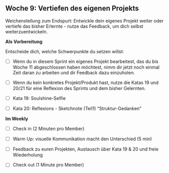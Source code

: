 ## Woche 9:  Vertiefen des eigenen Projekts 

Weichenstellung zum Endspurt: Entwickle dein eigenes Projekt weiter oder vertiefe das bisher Erlernte - nutze das Feedback, um dich selbst weiterzuentwickeln.

**Als Vorbereitung**

Entscheide dich, welche Schwerpunkte du setzen willst: 

- [ ] Wenn du in diesem Sprint ein eigenes Projekt bearbeitest, das du bis Woche 11 abgeschlossen haben möchtest, nimm dir jetzt noch einmal Zeit daran zu arbeiten und dir Feedback dazu einzuholen.

- [ ] Wenn du kein konkretes Projekt/Produkt hast, nutze die Katas 19 und 20/21 für eine Reflexion des Sprints und dem bisher Gelernten.

- [ ] Kata 19: Soulshine-Selfie

- [ ] Kata 20: Reflexions - Sketchnote (Teil1) “Struktur-Gedanken” 

**Im Weekly**

- [ ] Check in (2 Minuten pro Member)

- [ ] Warm Up: visuelle Kommunikation macht den Unterschied (5 min)

- [ ] Feedback zu euren Projekten, Austausch über Kata 19 & 20 und freie Wiederholung

- [ ] Check out (1 Minute pro Member)